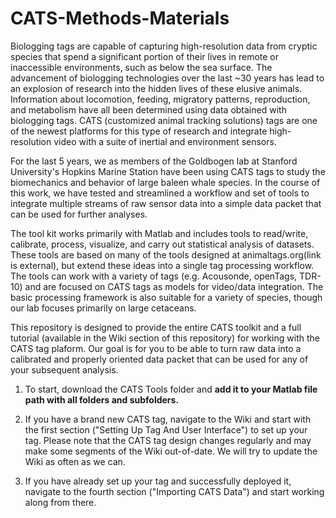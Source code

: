# CATS-Methods-Materials

Biologging tags are capable of capturing high-resolution data from cryptic species that spend a significant portion of their lives in remote or inaccessible environments, such as below the sea surface. The advancement of biologging technologies over the last ~30 years has lead to an explosion of research into the hidden lives of these elusive animals. Information about locomotion, feeding, migratory patterns, reproduction, and metabolism have all been determined using data obtained with biologging tags. CATS (customized animal tracking solutions) tags are one of the newest platforms for this type of research and integrate high-resolution video with a suite of inertial and environment sensors.

For the last 5 years, we as members of the Goldbogen lab at Stanford University's Hopkins Marine Station have been using CATS tags to study the biomechanics and behavior of large baleen whale species. In the course of this work, we have tested and streamlined a workflow and set of tools to integrate multiple streams of raw sensor data into a simple data packet that can be used for further analyses.

The tool kit works primarily with Matlab and includes tools to read/write, calibrate, process, visualize, and carry out statistical analysis of datasets. These tools are based on many of the tools designed at animaltags.org(link is external), but extend these ideas into a single tag processing workflow. The tools can work with a variety of tags (e.g. Acousonde, openTags, TDR-10) and are focused on CATS tags as models for video/data integration. The basic processing framework is also suitable for a variety of species, though our lab focuses primarily on large cetaceans.

This repository is designed to provide the entire CATS toolkit and a full tutorial (available in the Wiki section of this repository) for working with the CATS tag plaform. Our goal is for you to be able to turn raw data into a calibrated and properly oriented data packet that can be used for any of your subsequent analysis.

1) To start, download the CATS Tools folder and **add it to your Matlab file path with all folders and subfolders.**

2) If you have a brand new CATS tag, navigate to the Wiki and start with the first section ("Setting Up Tag And User Interface") to set up your tag. Please note that the CATS tag design changes regularly and may make some segments of the Wiki out-of-date. We will try to update the Wiki as often as we can.

3) If you have already set up your tag and successfully deployed it, navigate to the fourth section ("Importing CATS Data") and start working along from there.

